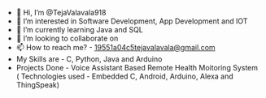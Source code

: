 - 👋 Hi, I’m @TejaValavala918
- 👀 I’m interested in Software Development, App Development and IOT
- 🌱 I’m currently learning Java and SQL
- 💞️ I’m looking to collaborate on 
- 📫 How to reach me? - 19551a04c5tejavalavala@gmail.com
-    My Skills are - C, Python, Java and Arduino
-    Projects Done - Voice Assistant Based Remote Health Moitoring System ( Technologies used - Embedded C, Android, Arduino, Alexa and ThingSpeak)

<!---
TejaValavala918/TejaValavala918 is a ✨ special ✨ repository because its `README.md` (this file) appears on your GitHub profile.
You can click the Preview link to take a look at your changes.
--->
